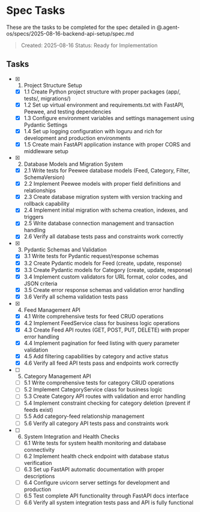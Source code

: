# Spec Tasks

These are the tasks to be completed for the spec detailed in @.agent-os/specs/2025-08-16-backend-api-setup/spec.md

> Created: 2025-08-16
> Status: Ready for Implementation

## Tasks

- [x] 1. Project Structure Setup
  - [x] 1.1 Create Python project structure with proper packages (app/, tests/, migrations/)
  - [x] 1.2 Set up virtual environment and requirements.txt with FastAPI, Peewee, and testing dependencies
  - [x] 1.3 Configure environment variables and settings management using Pydantic Settings
  - [x] 1.4 Set up logging configuration with loguru and rich for development and production environments
  - [x] 1.5 Create main FastAPI application instance with proper CORS and middleware setup

- [x] 2. Database Models and Migration System
  - [x] 2.1 Write tests for Peewee database models (Feed, Category, Filter, SchemaVersion)
  - [x] 2.2 Implement Peewee models with proper field definitions and relationships
  - [x] 2.3 Create database migration system with version tracking and rollback capability
  - [x] 2.4 Implement initial migration with schema creation, indexes, and triggers
  - [x] 2.5 Write database connection management and transaction handling
  - [x] 2.6 Verify all database tests pass and constraints work correctly

- [x] 3. Pydantic Schemas and Validation
  - [x] 3.1 Write tests for Pydantic request/response schemas
  - [x] 3.2 Create Pydantic models for Feed (create, update, response)
  - [x] 3.3 Create Pydantic models for Category (create, update, response)
  - [x] 3.4 Implement custom validators for URL format, color codes, and JSON criteria
  - [x] 3.5 Create error response schemas and validation error handling
  - [x] 3.6 Verify all schema validation tests pass

- [x] 4. Feed Management API
  - [x] 4.1 Write comprehensive tests for feed CRUD operations
  - [x] 4.2 Implement FeedService class for business logic operations
  - [x] 4.3 Create Feed API routes (GET, POST, PUT, DELETE) with proper error handling
  - [x] 4.4 Implement pagination for feed listing with query parameter validation
  - [x] 4.5 Add filtering capabilities by category and active status
  - [x] 4.6 Verify all feed API tests pass and endpoints work correctly

- [ ] 5. Category Management API  
  - [ ] 5.1 Write comprehensive tests for category CRUD operations
  - [ ] 5.2 Implement CategoryService class for business logic
  - [ ] 5.3 Create Category API routes with validation and error handling
  - [ ] 5.4 Implement constraint checking for category deletion (prevent if feeds exist)
  - [ ] 5.5 Add category-feed relationship management
  - [ ] 5.6 Verify all category API tests pass and constraints work

- [ ] 6. System Integration and Health Checks
  - [ ] 6.1 Write tests for system health monitoring and database connectivity
  - [ ] 6.2 Implement health check endpoint with database status verification
  - [ ] 6.3 Set up FastAPI automatic documentation with proper descriptions
  - [ ] 6.4 Configure uvicorn server settings for development and production
  - [ ] 6.5 Test complete API functionality through FastAPI docs interface
  - [ ] 6.6 Verify all system integration tests pass and API is fully functional